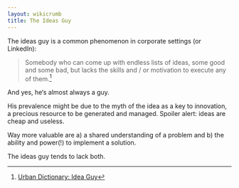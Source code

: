 ```yaml
---
layout: wikicrumb 
title: The Ideas Guy
---
```


The ideas guy is a common phenomenon in corporate settings (or LinkedIn):

> Somebody who can come up with endless lists of ideas, some good and some bad, but lacks the skills and / or motivation to execute any of them.[^1]

And yes, he‘s almost always a guy.

His prevalence might be due to the myth of the idea as a key to innovation, a precious resource to be generated and managed. Spoiler alert: ideas are cheap and useless.

Way more valuable are a) a shared understanding of a problem and b) the ability and power(!) to implement a solution.

The ideas guy tends to lack both.

[^1]: [Urban Dictionary: Idea Guy](https://www.urbandictionary.com/define.php?term=Idea+Guy)